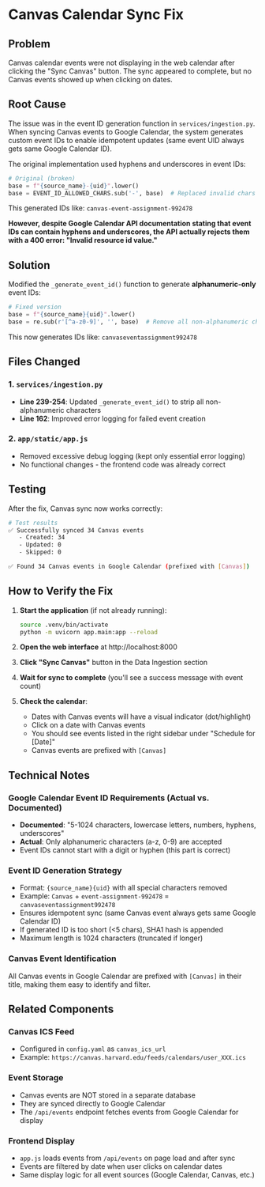# Canvas Calendar Sync Fix

## Problem
Canvas calendar events were not displaying in the web calendar after clicking the "Sync Canvas" button. The sync appeared to complete, but no Canvas events showed up when clicking on dates.

## Root Cause
The issue was in the event ID generation function in `services/ingestion.py`. When syncing Canvas events to Google Calendar, the system generates custom event IDs to enable idempotent updates (same event UID always gets same Google Calendar ID).

The original implementation used hyphens and underscores in event IDs:
```python
# Original (broken)
base = f"{source_name}-{uid}".lower()
base = EVENT_ID_ALLOWED_CHARS.sub('-', base)  # Replaced invalid chars with hyphens
```

This generated IDs like: `canvas-event-assignment-992478`

**However, despite Google Calendar API documentation stating that event IDs can contain hyphens and underscores, the API actually rejects them with a 400 error: "Invalid resource id value."**

## Solution
Modified the `_generate_event_id()` function to generate **alphanumeric-only** event IDs:

```python
# Fixed version
base = f"{source_name}{uid}".lower()
base = re.sub(r'[^a-z0-9]', '', base)  # Remove all non-alphanumeric chars
```

This now generates IDs like: `canvaseventassignment992478`

## Files Changed

### 1. `services/ingestion.py`
- **Line 239-254**: Updated `_generate_event_id()` to strip all non-alphanumeric characters
- **Line 162**: Improved error logging for failed event creation

### 2. `app/static/app.js`
- Removed excessive debug logging (kept only essential error logging)
- No functional changes - the frontend code was already correct

## Testing
After the fix, Canvas sync now works correctly:

```bash
# Test results
✅ Successfully synced 34 Canvas events
   - Created: 34
   - Updated: 0
   - Skipped: 0

✅ Found 34 Canvas events in Google Calendar (prefixed with [Canvas])
```

## How to Verify the Fix

1. **Start the application** (if not already running):
   ```bash
   source .venv/bin/activate
   python -m uvicorn app.main:app --reload
   ```

2. **Open the web interface** at http://localhost:8000

3. **Click "Sync Canvas"** button in the Data Ingestion section

4. **Wait for sync to complete** (you'll see a success message with event count)

5. **Check the calendar**:
   - Dates with Canvas events will have a visual indicator (dot/highlight)
   - Click on a date with Canvas events
   - You should see events listed in the right sidebar under "Schedule for [Date]"
   - Canvas events are prefixed with `[Canvas]`

## Technical Notes

### Google Calendar Event ID Requirements (Actual vs. Documented)
- **Documented**: "5-1024 characters, lowercase letters, numbers, hyphens, underscores"
- **Actual**: Only alphanumeric characters (a-z, 0-9) are accepted
- Event IDs cannot start with a digit or hyphen (this part is correct)

### Event ID Generation Strategy
- Format: `{source_name}{uid}` with all special characters removed
- Example: `Canvas` + `event-assignment-992478` = `canvaseventassignment992478`
- Ensures idempotent sync (same Canvas event always gets same Google Calendar ID)
- If generated ID is too short (<5 chars), SHA1 hash is appended
- Maximum length is 1024 characters (truncated if longer)

### Canvas Event Identification
All Canvas events in Google Calendar are prefixed with `[Canvas]` in their title, making them easy to identify and filter.

## Related Components

### Canvas ICS Feed
- Configured in `config.yaml` as `canvas_ics_url`
- Example: `https://canvas.harvard.edu/feeds/calendars/user_XXX.ics`

### Event Storage
- Canvas events are NOT stored in a separate database
- They are synced directly to Google Calendar
- The `/api/events` endpoint fetches events from Google Calendar for display

### Frontend Display
- `app.js` loads events from `/api/events` on page load and after sync
- Events are filtered by date when user clicks on calendar dates
- Same display logic for all event sources (Google Calendar, Canvas, etc.)
